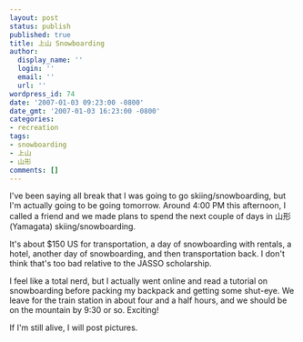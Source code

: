 ```yaml
---
layout: post
status: publish
published: true
title: 上山 Snowboarding
author:
  display_name: ''
  login: ''
  email: ''
  url: ''
wordpress_id: 74
date: '2007-01-03 09:23:00 -0800'
date_gmt: '2007-01-03 16:23:00 -0800'
categories:
- recreation
tags:
- snowboarding
- 上山
- 山形
comments: []
---
```

I've been saying all break that I was going to go skiing/snowboarding, but I'm actually going to be going tomorrow. Around 4:00 PM this afternoon, I called a friend and we made plans to spend the next couple of days in 山形 (Yamagata) skiing/snowboarding.

It's about $150 US for transportation, a day of snowboarding with rentals, a hotel, another day of snowboarding, and then transportation back. I don't think that's too bad relative to the JASSO scholarship.

I feel like a total nerd, but I actually went online and read a tutorial on snowboarding before packing my backpack and getting some shut-eye. We leave for the train station in about four and a half hours, and we should be on the mountain by 9:30 or so. Exciting!

If I'm still alive, I will post pictures.

